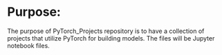 # Purpose:
The purpose of PyTorch_Projects repository is to have a collection of projects that utilize PyTorch for building models.  The files will be Jupyter notebook files.

